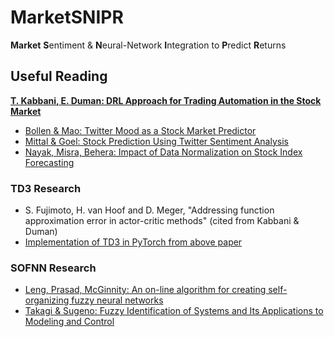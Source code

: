 # MarketSNIPR
**Market** **S**entiment & **N**eural-Network **I**ntegration to **P**redict **R**eturns

## Useful Reading
[**T. Kabbani, E. Duman: DRL Approach for Trading Automation in the Stock Market**](https://ieeexplore.ieee.org/stamp/stamp.jsp?tp=&arnumber=9877940)

- [Bollen & Mao: Twitter Mood as a Stock Market Predictor](https://sci-hub.ru/10.1109/MC.2011.323)
- [Mittal & Goel: Stock Prediction Using Twitter Sentiment Analysis](https://cs229.stanford.edu/proj2011/GoelMittal-StockMarketPredictionUsingTwitterSentimentAnalysis.pdf)
- [Nayak, Misra, Behera: Impact of Data Normalization on Stock Index Forecasting](https://www.mirlabs.org/ijcisim/regular_papers_2014/IJCISIM_24.pdf)

### TD3 Research
- S. Fujimoto, H. van Hoof and D. Meger, "Addressing function approximation error in actor-critic methods" (cited from Kabbani & Duman)
- [Implementation of TD3 in PyTorch from above paper](https://github.com/sfujim/TD3/tree/master)

### SOFNN Research
- [Leng, Prasad, McGinnity: An on-line algorithm for creating self-organizing fuzzy neural networks](https://sci-hub.ru/https://doi.org/10.1016/j.neunet.2004.07.009)
- [Takagi & Sugeno: Fuzzy Identification of Systems and Its Applications to Modeling and Control](https://sci-hub.ru/10.1109/TSMC.1985.6313399)
